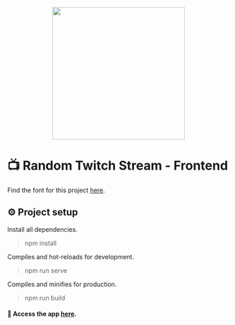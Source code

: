 <p align="center">
    <a href="http://discover-twitch-fr.nekotiki.fr/" target="_blank">
    	<img src="https://i.imgur.com/a1lCNSJ.png" height="300">
    </a>
</p>

# 📺 Random Twitch Stream - Frontend
Find the font for this project [here](https://github.com/ChxGuillaume/random-stream-socket).

## ⚙️ Project setup
Install all dependencies.
> npm install

Compiles and hot-reloads for development.
> npm run serve

Compiles and minifies for production.
> npm run build

#### 🔗 Access the app [here](http://discover-twitch-fr.nekotiki.fr/).